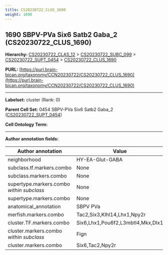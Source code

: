 ```yaml
---
title: CS20230722_CLUS_1690
weight: 1690
---
```

## 1690 SBPV-PVa Six6 Satb2 Gaba_2 (CS20230722_CLUS_1690)
<b>Hierarchy: </b>
[CS20230722_CLAS_12](../CS20230722_CLAS_12) >
[CS20230722_SUBC_099](../CS20230722_SUBC_099) >
[CS20230722_SUPT_0454](../CS20230722_SUPT_0454) >
[CS20230722_CLUS_1690](../CS20230722_CLUS_1690)

**PURL:** [https://purl.brain-bican.org/taxonomy/CCN20230722/CS20230722_CLUS_1690](https://purl.brain-bican.org/taxonomy/CCN20230722/CS20230722_CLUS_1690)

---


**Labelset:** cluster (Rank: 0)

**Parent Cell Set:** 0454 SBPV-PVa Six6 Satb2 Gaba_2 ([CS20230722_SUPT_0454](../CS20230722_SUPT_0454))



**Cell Ontology Term:** 

[MARKER GENES.]: #


---

[TRANSFERRED ANNOTATIONS.]: #


[AUTHOR ANNOTATION FIELDS.]: #


**Author annotation fields:**

| Author annotation | Value |
|-------------------|-------|
|neighborhood|HY-EA-Glut-GABA|
|subclass.tf.markers.combo|None|
|subclass.markers.combo|None|
|supertype.markers.combo _within subclass_|None|
|supertype.markers.combo|None|
|anatomical_annotation|SBPV PVa|
|merfish.markers.combo|Tac2,Six3,Klhl14,Lhx1,Npy2r|
|cluster.TF.markers.combo|Six6,Lhx1,Pou6f2,L3mbtl4,Mkx,Dlx1|
|cluster.markers.combo _within subclass_|Fign|
|cluster.markers.combo|Six6,Tac2,Npy2r|
